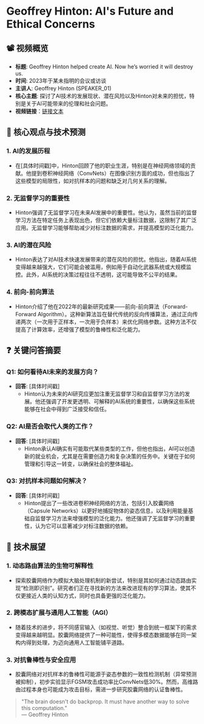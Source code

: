 # Geoffrey Hinton: AI's Future and Ethical Concerns

## 📽️ 视频概览
- **标题**: Geoffrey Hinton helped create AI. Now he’s worried it will destroy us.
- **时间**: 2023年于某未指明的会议或访谈
- **主讲人**: Geoffrey Hinton (SPEAKER_01)
- **核心主题**: 探讨了AI技术的发展现状、潜在风险以及Hinton对未来的担忧，特别是关于AI可能带来的伦理和社会问题。
- **视频链接**：[链接文本](https://example.com/geoffrey-hinton-interview)

## 🎯 核心观点与技术预测

### 1. **AI的发展历程**
- 在[具体时间戳]中，Hinton回顾了他的职业生涯，特别是在神经网络领域的贡献。他提到卷积神经网络（ConvNets）在图像识别方面的成功，但也指出了这些模型的局限性，如对抗样本的问题和缺乏对几何关系的理解。

### 2. **无监督学习的重要性**
- Hinton强调了无监督学习在未来AI发展中的重要性。他认为，虽然当前的监督学习方法在特定任务上表现出色，但它们依赖大量标注数据，这限制了其广泛应用。无监督学习能够帮助减少对标注数据的需求，并提高模型的泛化能力。

### 3. **AI的潜在风险**
- Hinton表达了对AI技术快速发展带来的潜在风险的担忧。他指出，随着AI系统变得越来越强大，它们可能会被滥用，例如用于自动化武器系统或大规模监控。此外，AI系统的决策过程往往不透明，这可能导致不公平的结果。

### 4. **前向-前向算法**
- Hinton介绍了他在2022年的最新研究成果——前向-前向算法（Forward-Forward Algorithm）。这种新算法旨在替代传统的反向传播算法，通过正向传递两次（一次用于正样本，一次用于负样本）来优化网络参数。这种方法不仅提高了计算效率，还增强了模型的鲁棒性和泛化能力。

## ❓ 关键问答摘要

### Q1: 如何看待AI未来的发展方向？
- **回答**: [具体时间戳]
  - Hinton认为未来的AI研究应更加注重无监督学习和自监督学习方法的发展。他还强调了开发更透明、可解释的AI系统的重要性，以确保这些系统能够在社会中得到广泛接受和信任。

### Q2: AI是否会取代人类的工作？
- **回答**: [具体时间戳]
  - Hinton承认AI确实有可能取代某些类型的工作，但他也指出，AI可以创造新的就业机会，尤其是在需要创造力和复杂决策的任务中。关键在于如何管理和引导这一转变，以确保社会的整体福祉。

### Q3: 对抗样本问题如何解决？
- **回答**: [具体时间戳]
  - Hinton提出了一些改进卷积神经网络的方法，包括引入胶囊网络（Capsule Networks）以更好地捕捉物体的姿态信息，以及利用能量基础自监督学习方法来增强模型的泛化能力。他还强调了无监督学习的重要性，认为它可以显著减少对标注数据的依赖。

## 🔮 技术展望

### 1. **动态路由算法的生物可解释性**
- 探索胶囊网络作为模拟大脑处理机制的新尝试，特别是其如何通过动态路由实现“检测即识别”。研究者们正在寻找新的方法来改进现有的学习算法，使其不仅更接近人类的认知方式，同时也具备更强的泛化能力。

### 2. **跨模态扩展与通用人工智能（AGI）**
- 随着技术的进步，将不同感官输入（如视觉、听觉）整合到统一框架下的需求变得越来越明显。胶囊网络提供了一种可能性，使得多模态数据能够在同一架构内得到处理，为迈向通用人工智能铺平道路。

### 3. **对抗鲁棒性与安全应用**
- 胶囊网络对对抗样本的鲁棒性可能源于姿态参数的一致性检测机制（异常预测被抑制），初步实验显示FGSM攻击成功率比ConvNets低30%。然而，高维路由过程本身也可能成为攻击目标，需进一步研究胶囊网络的认证鲁棒性。

> "The brain doesn't do backprop. It must have another way to solve this computation."  
> — Geoffrey Hinton
